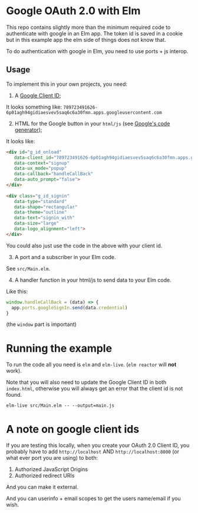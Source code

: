 # Google OAuth 2.0 with Elm

This repo contains slightly more than the minimum required code to authenticate with google in an Elm app.
The token id is saved in a cookie but in this example app the elm side of things does not know that. 

To do authentication with google in Elm, you need to use ports + js interop. 



## Usage

To implement this in your own projects, you need:

1. A [Google Client ID](https://support.google.com/cloud/answer/6158849);

It looks something like: `789723491626-6p01agh94gidiaesvev5saq6c6a30fmn.apps.googleusercontent.com`

2. HTML for the Google button in your `html/js` (see [Google's code generator](https://developers.google.com/identity/gsi/web/tools/configurator));

It looks like:
```html
<div id="g_id_onload"
   data-client_id="789723491626-6p01agh94gidiaesvev5saq6c6a30fmn.apps.googleusercontent.com"
   data-context="signup"
   data-ux_mode="popup"
   data-callback="handleCallBack"
   data-auto_prompt="false">
</div>
  
<div class="g_id_signin"
   data-type="standard"
   data-shape="rectangular"
   data-theme="outline"
   data-text="signin_with"
   data-size="large"
   data-logo_alignment="left">
</div>
```
You could also just use the code in the above with your client id.

3. A port and a subscriber in your Elm code.

See `src/Main.elm`.

4. A handler function in your html/js to send data to your Elm code.

Like this:

```js
window.handleCallBack = (data) => {
  app.ports.googleSignIn.send(data.credential)
}
```

(the `window` part is important)




# Running the example

To run the code all you need is `elm` and `elm-live`. (`elm reactor` will **not** work).

Note that you will also need to update the Google Client ID in both `index.html`, otherwise you will always get an error that the client id is not found.

```
elm-live src/Main.elm -- --output=main.js
```

# A note on google client ids

If you are testing this locally, when you create your OAuth 2.0 Client ID, you probably have to add
`http://localhost` AND `http://localhost:8000`
(or what ever port you are using) to both:

1. Authorized JavaScript Origins
2. Authorized redirect URIs

And you can make it external.

And you can userinfo + email scopes to get the users name/email if you wish.





